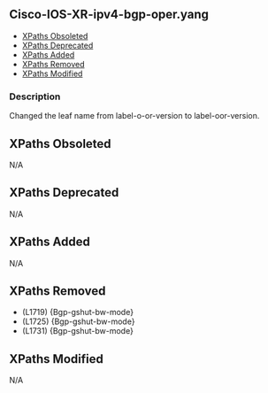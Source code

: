 ## Cisco-IOS-XR-ipv4-bgp-oper.yang

- [XPaths Obsoleted](#xpaths-obsoleted)
- [XPaths Deprecated](#xpaths-deprecated)
- [XPaths Added](#xpaths-added)
- [XPaths Removed](#xpaths-removed)
- [XPaths Modified](#xpaths-modified)

### Description

Changed the leaf name from label-o-or-version to label-oor-version.

## XPaths Obsoleted

N/A

## XPaths Deprecated

N/A

## XPaths Added

N/A

## XPaths Removed

- (L1719)	{Bgp-gshut-bw-mode}
- (L1725)	{Bgp-gshut-bw-mode}
- (L1731)	{Bgp-gshut-bw-mode}

## XPaths Modified

N/A

